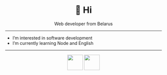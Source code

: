 <h1 align="center"> 👋 Hi</h1>
<p align="center">Web developer from Belarus</p>
	
<hr>

<ul>
  <li> I’m interested in software development</li>
  <li> I’m currently learning Node and English</li>
</ul>

<hr>
<div align="center">
  <a href="https://www.linkedin.com/in/grazhina-mozhdzher/"><img width='50px' src='https://activerain-store.s3.amazonaws.com/image_store/uploads/agents/teamshamy/files/Social%20Media%20Icons%20Circle%20Linkedin%20v3.png'/></a> 
  <a href="https://t.me/GrazhinaM" ><img width='50px' src='https://avatars.mds.yandex.net/i?id=be82d7870219efe57e3cc8a26a857797-3703763-images-thumbs&n=13'/></a> 
</div>


